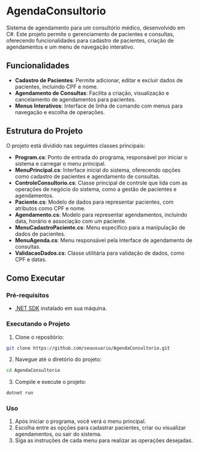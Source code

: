 # AgendaConsultorio

Sistema de agendamento para um consultório médico, desenvolvido em C#. Este projeto permite o gerenciamento de pacientes e consultas, oferecendo funcionalidades para cadastro de pacientes, criação de agendamentos e um menu de navegação interativo.

## Funcionalidades

- **Cadastro de Pacientes**: Permite adicionar, editar e excluir dados de pacientes, incluindo CPF e nome.
- **Agendamento de Consultas**: Facilita a criação, visualização e cancelamento de agendamentos para pacientes.
- **Menus Interativos**: Interface de linha de comando com menus para navegação e escolha de operações.

## Estrutura do Projeto

O projeto está dividido nas seguintes classes principais:

- **Program.cs**: Ponto de entrada do programa, responsável por iniciar o sistema e carregar o menu principal.
- **MenuPrincipal.cs**: Interface inicial do sistema, oferecendo opções como cadastro de pacientes e agendamento de consultas.
- **ControleConsultorio.cs**: Classe principal de controle que lida com as operações de negócio do sistema, como a gestão de pacientes e agendamentos.
- **Paciente.cs**: Modelo de dados para representar pacientes, com atributos como CPF e nome.
- **Agendamento.cs**: Modelo para representar agendamentos, incluindo data, horário e associação com um paciente.
- **MenuCadastroPaciente.cs**: Menu específico para a manipulação de dados de pacientes.
- **MenuAgenda.cs**: Menu responsável pela interface de agendamento de consultas.
- **ValidacaoDados.cs**: Classe utilitária para validação de dados, como CPF e datas.

## Como Executar

### Pré-requisitos

- [.NET SDK](https://dotnet.microsoft.com/download) instalado em sua máquina.

### Executando o Projeto

1. Clone o repositório:
  ```bash
  git clone https://github.com/seuusuario/AgendaConsultorio.git
  ```

2. Navegue até o diretório do projeto:
  ```bash  
  cd AgendaConsultorio
  ```
   
3. Compile e execute o projeto:
  ```bash
  dotnet run
  ```

### Uso
1. Após iniciar o programa, você verá o menu principal.
2. Escolha entre as opções para cadastrar pacientes, criar ou visualizar agendamentos, ou sair do sistema.
3. Siga as instruções de cada menu para realizar as operações desejadas.
